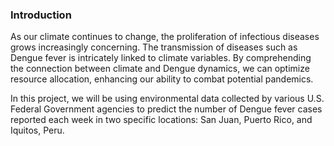 <div class='PortMarker'>

### Introduction

<div class='StyledHR StyledHRProjects'></div>

As our climate continues to change, the proliferation of infectious diseases grows increasingly concerning. The transmission of diseases such as Dengue fever is intricately linked to climate variables. By comprehending the connection between climate and Dengue dynamics, we can optimize resource allocation, enhancing our ability to combat potential pandemics.

In this project, we will be using environmental data collected by various U.S. Federal Government agencies to predict the number of Dengue fever cases reported each week in two specific locations: San Juan, Puerto Rico, and Iquitos, Peru. 

</div>
